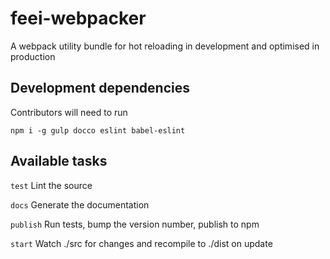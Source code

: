 # feei-webpacker
A webpack utility bundle for hot reloading in development and optimised in production

## Development dependencies

Contributors will need to run

`npm i -g gulp docco eslint babel-eslint`

## Available tasks

`test` Lint the source

`docs` Generate the documentation

`publish` Run tests, bump the version number, publish to npm

`start` Watch ./src for changes and recompile to ./dist on update
